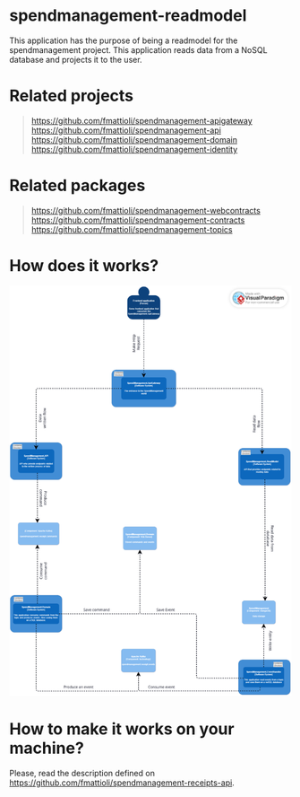 # spendmanagement-readmodel
This application has the purpose of being a readmodel for the spendmanagement project. This application reads data from a NoSQL database and projects it to the user.

# Related projects
> https://github.com/fmattioli/spendmanagement-apigateway <br/>
> https://github.com/fmattioli/spendmanagement-api <br/>
> https://github.com/fmattioli/spendmanagement-domain <br/>
> https://github.com/fmattioli/spendmanagement-identity <br/>

# Related packages
> https://github.com/fmattioli/spendmanagement-webcontracts <br/>
> https://github.com/fmattioli/spendmanagement-contracts <br/>
> https://github.com/fmattioli/spendmanagement-topics

# How does it works?
![Alt text](SpendManagementDiagramFlow.png?raw=true "Title")

# How to make it works on your machine?
Please, read the description defined on https://github.com/fmattioli/spendmanagement-receipts-api.
